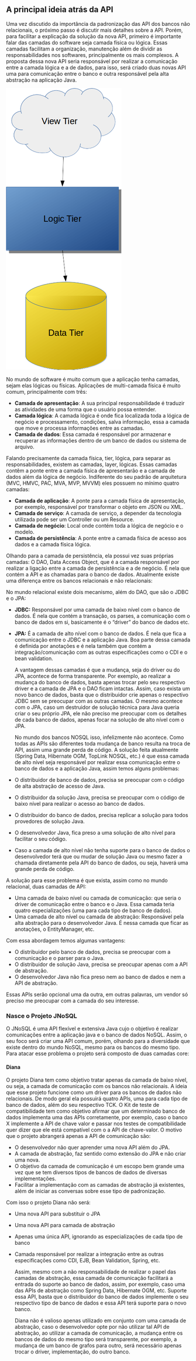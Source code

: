 ## A principal ideia atrás da API

Uma vez discutido da importância da padronização das API dos bancos não relacionais, o próximo passo é discutir mais detalhes sobre a API. Porém, para facilitar a explicação da solução da nova API, primeiro é importante falar das camadas do software seja camada física ou lógica. Essas camadas facilitam a organização, manutenção além de dividir as responsabilidades nos softwares, principalmente os mais complexos. A proposta dessa nova API seria responsável por realizar a comunicação entre a camada lógica e a de dados, para isso, será criado duas novas API uma para comunicação entre o banco e outra responsável pela alta abstração na aplicação Java.

![Camada Física](../images/01.png)

No mundo de software é muito comum que a aplicação tenha camadas, sejam elas lógicas ou físicas. Aplicações de multi-camada física é muito comum, principalmente com três:

* **Camada de apresentação**: A sua principal responsabilidade é traduzir as atividades de uma forma que o usuário possa entender.
* **Camada lógica**: A camada lógica é onde fica localizada toda a lógica de negócio e processamento, condições, salva informação, essa a camada que move e processa informações entre as camadas.
* **Camada de dados**: Essa camada é responsável por armazenar e recuperar as informações dentro de um banco de dados ou sistema de arquivo.

Falando precisamente da camada física, tier, lógica, para separar as responsabilidades, existem as camadas, layer, lógicas. Essas camadas contêm a ponte entre a camada física de apresentarão e a camada de dados além da lógica de negócio. Indiferente do seu padrão de arquitetura \(MVC, HMVC, PAC, MVA, MVP, MVVM\) eles possuem no mínimo quatro camadas:

* **Camada de aplicação**: A ponte para a camada física de apresentação, por exemplo, responsável por transformar o objeto em JSON ou XML.
* **Camada de serviço**: A camada de serviço, a depender da tecnologia utilizada pode ser um Controller ou um Resource.
* **Camada de negócio**: Local onde contém toda a lógica de negócio e o modelo.
* **Camada de persistência**: A ponte entre a camada física de acesso aos dados e a camada física lógica.

Olhando para a camada de persistência, ela possui vez suas próprias camadas: O DAO, Data Access Object, que é a camada responsável por realizar a ligação entre a camada de persistência e a de negócio. É nela que contém a API e as chamadas para o banco de dados. Atualmente existe uma diferença entre os bancos relacionais e não relacionais:

No mundo relacional existe dois mecanismo, além do DAO, que são o JDBC e o JPA:

* **JDBC:** Responsável por uma camada de baixo nível com o banco de dados. É nela que contém a transação, os parses, a comunicação com o banco de dados em si, basicamente é o “driver” do banco de dados etc.
* **JPA:** É a camada de alto nível com o banco de dados. É nela que fica a comunicação entre o JDBC e a aplicação Java. Boa parte dessa camada é definida por anotações e é nela também que contém a integração/comunicação com as outras especificações como o CDI e o bean validation.

  A vantagem dessas camadas é que a mudança, seja do driver ou do JPA, acontece de forma transparente. Por exemplo, ao realizar a mudança do banco de dados, basta apenas trocar pelo seu respectivo driver e a camada de JPA e o DAO ficam intactas. Assim, caso exista um novo banco de dados, basta que o distribuidor crie apenas o respectivo JDBC sem se preocupar com as outras camadas. O mesmo acontece com o JPA, caso um destruidor de solução técnica para Java queria criar o seu próprio JPA, ele não preciso me preocupar com os detalhes de cada banco de dados, apenas focar na solução de alto nível com o JPA.

  No mundo dos bancos NOSQL isso, infelizmente não acontece. Como todas as APIs são diferentes toda mudança de banco resulta na troca de API, assim uma grande perda de código. A solução feita atualmente \(Spring Data, Hibernate OGM, TopLink NOSQL, etc.\) é que essa camada de alto nível seja responsável por realizar essa comunicação entre o banco de dados e a aplicação Java, assim temos alguns problemas:

* O distribuidor de banco de dados, precisa se preocupar com o código de alta abstração de acesso de Java.

* O distribuidor da solução Java, precisa se preocupar com o código de baixo nível para realizar o acesso ao banco de dados.

* O distribuidor do banco de dados, precisa replicar a solução para todos provedores de solução Java.
* O desenvolvedor Java, fica preso a uma solução de alto nível para facilitar o seu código.
* Caso a camada de alto nível não tenha suporte para o banco de dados o desenvolvedor terá que ou mudar de solução Java ou mesmo fazer a chamada diretamente pela API do banco de dados, ou seja, haverá uma grande perda de código.

A solução para esse problema é que exista, assim como no mundo relacional, duas camadas de API:

* Uma camada de baixo nível ou camada de comunicação: que seria o driver de comunicação entre o banco e o Java. Essa camada teria quatro especializações \(uma para cada tipo de banco de dados\).
* Uma camada de alto nível ou camada de abstração: Responsável pela alta abstração para o desenvolvedor Java. É nessa camada que ficar as anotações, o EntityManager, etc.

Com essa abordagem temos algumas vantagens:

* O distribuidor pelo banco de dados, precisa se preocupar com a comunicação e o parser para o Java.
* O distribuidor de solução Java, precisa se preocupar apenas com a API de abstração.
* O desenvolvedor Java não fica preso nem ao banco de dados e nem a API de abstração.

Essas APIs serão opcional uma da outra, em outras palavras, um vendor só preciso me preocupar com a camada do seu interesse.

### Nasce o Projeto JNoSQL



   O JNoSQL é uma API flexível e extensiva Java cujo o objetivo é realizar comunicações entre a aplicação java e o banco de dados NoSQL. Assim, o seu foco será criar uma API comum, porém, olhando para a diversidade que existe dentro do mundo NoSQL, mesmo para os bancos do mesmo tipo. Para atacar esse problema o projeto será composto de duas camadas core:



#### Diana

O projeto Diana tem como objetivo tratar apenas da camada de baixo nível, ou seja, a camada de comunicação com os bancos não relacionais. A ideia que esse projeto funcione como um driver para os bancos de dados não relacionais. De modo geral ela possuirá quatro APIs, uma para cada tipo de banco de dados, além do seu respectivo TCK. O Kit de teste de compatibilidade tem como objetivo afirmar que um determinado banco de dados implementa uma das APIs corretamente, por exemplo, caso o banco X implemente a API de chave valor e passar nos testes de compatibilidade quer dizer que ele está compatível com o a API de chave-valor. O motivo que o projeto abrangerá apenas a API de comunicação são:

* O desenvolvedor não quer aprender uma nova API além do JPA.
* A camada de abstração, faz sentido como extensão do JPA e não criar uma nova.
* O objetivo da camada de comunicação é um escopo bem grande uma vez que se tem diversos tipos de bancos de dados de diversas implementações.
* Facilitar a implementação com as camadas de abstração já existentes, além de iniciar as conversas sobre esse tipo de padronização.

Com isso o projeto Diana não será:

* Uma nova API para substituir o JPA
* Uma nova API para camada de abstração
* Apenas uma única API, ignorando as especializações de cada tipo de banco
* Camada responsável por realizar a integração entre as outras especificações como CDI, EJB, Bean Validation, Spring, etc.

  Assim, mesmo com a não responsabilidade de realizar o papel das camadas de abstração, essa camada de comunicação facilitará a entrada do suporte ao banco de dados, assim, por exemplo, caso uma das APIs de abstração como Spring Data, Hibernate OGM, etc. Suporte essa API, basta que o distribuidor do banco de dados implemente o seu respectivo tipo de banco de dados e essa API terá suporte para o novo banco.

  Diana não é valioso apenas utilizado em conjunto com uma camada de abstração, caso o desenvolvedor opte por não utilizar tal API de abstração, ao utilizar a camada de comunicação, a mudança entre os bancos de dados do mesmo tipo será transparente, por exemplo, a mudança de um banco de grafos para outro, será necessário apenas trocar o driver, implementação, do outro banco.



